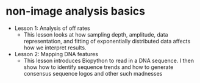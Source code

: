 # non-image analysis basics

* Lesson 1: Analysis of off rates
  - This lesson looks at how sampling depth, amplitude, data representation, and fitting of exponentially distributed data affects how we interpret results.
* Lesson 2: Mapping DNA features
  - This lesson introduces Biopython to read in a DNA sequence. I then show how to identify sequence trends and how to generate consensus sequence logos and other such madnesses

  
